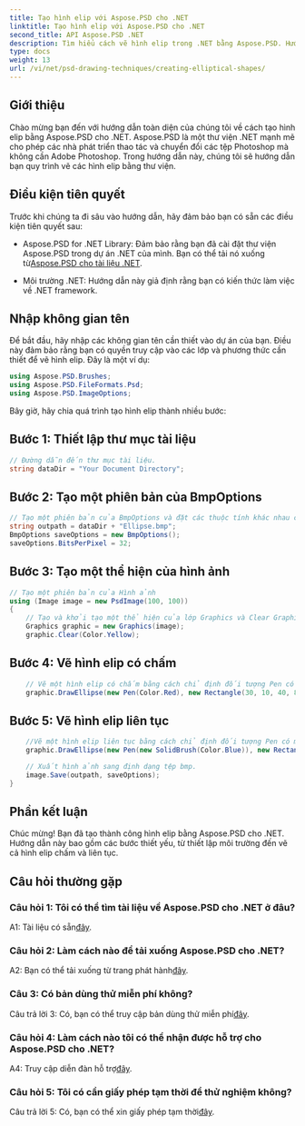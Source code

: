 ```yaml
---
title: Tạo hình elip với Aspose.PSD cho .NET
linktitle: Tạo hình elip với Aspose.PSD cho .NET
second_title: API Aspose.PSD .NET
description: Tìm hiểu cách vẽ hình elip trong .NET bằng Aspose.PSD. Hướng dẫn từng bước với các ví dụ về mã. Tạo đồ họa tuyệt đẹp một cách dễ dàng.
type: docs
weight: 13
url: /vi/net/psd-drawing-techniques/creating-elliptical-shapes/
---
```

## Giới thiệu

Chào mừng bạn đến với hướng dẫn toàn diện của chúng tôi về cách tạo hình elip bằng Aspose.PSD cho .NET. Aspose.PSD là một thư viện .NET mạnh mẽ cho phép các nhà phát triển thao tác và chuyển đổi các tệp Photoshop mà không cần Adobe Photoshop. Trong hướng dẫn này, chúng tôi sẽ hướng dẫn bạn quy trình vẽ các hình elip bằng thư viện.

## Điều kiện tiên quyết

Trước khi chúng ta đi sâu vào hướng dẫn, hãy đảm bảo bạn có sẵn các điều kiện tiên quyết sau:

- Aspose.PSD for .NET Library: Đảm bảo rằng bạn đã cài đặt thư viện Aspose.PSD trong dự án .NET của mình. Bạn có thể tải nó xuống từ[Aspose.PSD cho tài liệu .NET](https://reference.aspose.com/psd/net/).

- Môi trường .NET: Hướng dẫn này giả định rằng bạn có kiến thức làm việc về .NET framework.

## Nhập không gian tên

Để bắt đầu, hãy nhập các không gian tên cần thiết vào dự án của bạn. Điều này đảm bảo rằng bạn có quyền truy cập vào các lớp và phương thức cần thiết để vẽ hình elip. Đây là một ví dụ:

```csharp
using Aspose.PSD.Brushes;
using Aspose.PSD.FileFormats.Psd;
using Aspose.PSD.ImageOptions;
```

Bây giờ, hãy chia quá trình tạo hình elip thành nhiều bước:

## Bước 1: Thiết lập thư mục tài liệu

```csharp
// Đường dẫn đến thư mục tài liệu.
string dataDir = "Your Document Directory";
```

## Bước 2: Tạo một phiên bản của BmpOptions

```csharp
// Tạo một phiên bản của BmpOptions và đặt các thuộc tính khác nhau của nó
string outpath = dataDir + "Ellipse.bmp";
BmpOptions saveOptions = new BmpOptions();
saveOptions.BitsPerPixel = 32;
```

## Bước 3: Tạo một thể hiện của hình ảnh

```csharp
// Tạo một phiên bản của Hình ảnh
using (Image image = new PsdImage(100, 100))
{
    // Tạo và khởi tạo một thể hiện của lớp Graphics và Clear Graphics surface
    Graphics graphic = new Graphics(image);
    graphic.Clear(Color.Yellow);
```

## Bước 4: Vẽ hình elip có chấm

```csharp
    // Vẽ một hình elip có chấm bằng cách chỉ định đối tượng Pen có màu đỏ và Hình chữ nhật xung quanh
    graphic.DrawEllipse(new Pen(Color.Red), new Rectangle(30, 10, 40, 80));
```

## Bước 5: Vẽ hình elip liên tục

```csharp
    //Vẽ một hình elip liên tục bằng cách chỉ định đối tượng Pen có một nét vẽ đặc có màu xanh lam và một Hình chữ nhật xung quanh
    graphic.DrawEllipse(new Pen(new SolidBrush(Color.Blue)), new Rectangle(10, 30, 80, 40));

    // Xuất hình ảnh sang định dạng tệp bmp.
    image.Save(outpath, saveOptions);
}
```

## Phần kết luận

Chúc mừng! Bạn đã tạo thành công hình elip bằng Aspose.PSD cho .NET. Hướng dẫn này bao gồm các bước thiết yếu, từ thiết lập môi trường đến vẽ cả hình elip chấm và liên tục.

## Câu hỏi thường gặp

### Câu hỏi 1: Tôi có thể tìm tài liệu về Aspose.PSD cho .NET ở đâu?

 A1: Tài liệu có sẵn[đây](https://reference.aspose.com/psd/net/).

### Câu hỏi 2: Làm cách nào để tải xuống Aspose.PSD cho .NET?

 A2: Bạn có thể tải xuống từ trang phát hành[đây](https://releases.aspose.com/psd/net/).

### Câu 3: Có bản dùng thử miễn phí không?

 Câu trả lời 3: Có, bạn có thể truy cập bản dùng thử miễn phí[đây](https://releases.aspose.com/).

### Câu hỏi 4: Làm cách nào tôi có thể nhận được hỗ trợ cho Aspose.PSD cho .NET?

 A4: Truy cập diễn đàn hỗ trợ[đây](https://forum.aspose.com/c/psd/34).

### Câu hỏi 5: Tôi có cần giấy phép tạm thời để thử nghiệm không?

 Câu trả lời 5: Có, bạn có thể xin giấy phép tạm thời[đây](https://purchase.aspose.com/temporary-license/).